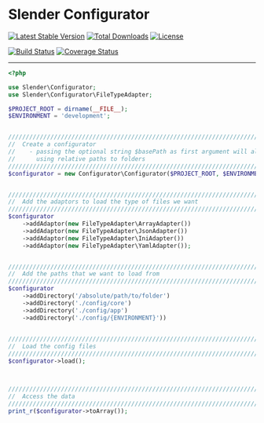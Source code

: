 Slender Configurator
===
[![Latest Stable Version](https://poser.pugx.org/slender/configurator/v/stable.svg)](https://packagist.org/packages/slender/configurator) [![Total Downloads](https://poser.pugx.org/slender/configurator/downloads.svg)](https://packagist.org/packages/slender/configurator) [![License](https://poser.pugx.org/slender/configurator/license.svg)](https://packagist.org/packages/slender/configurator)

[![Build Status](https://travis-ci.org/alanpich/Slender-Configurator.svg?branch=develop)](https://travis-ci.org/alanpich/Slender-Configurator) [![Coverage Status](https://coveralls.io/repos/alanpich/Slender-Configurator/badge.png?branch=develop)](https://coveralls.io/r/alanpich/Slender-Configurator?branch=develop) 

---

```php
<?php

use Slender\Configurator;
use Slender\Configurator\FileTypeAdapter;

$PROJECT_ROOT = dirname(__FILE__);
$ENVIRONMENT = 'development';


///////////////////////////////////////////////////////////////////////////////
//  Create a configurator
//    - passing the optional string $basePath as first argument will allow
//      using relative paths to folders
///////////////////////////////////////////////////////////////////////////////
$configurator = new Configurator\Configurator($PROJECT_ROOT, $ENVIRONMENT);


///////////////////////////////////////////////////////////////////////////////
//  Add the adaptors to load the type of files we want
///////////////////////////////////////////////////////////////////////////////
$configurator
    ->addAdaptor(new FileTypeAdapter\ArrayAdapter())
    ->addAdaptor(new FileTypeAdapter\JsonAdapter())
    ->addAdaptor(new FileTypeAdapter\IniAdapter())
    ->addAdaptor(new FileTypeAdapter\YamlAdapter());


///////////////////////////////////////////////////////////////////////////////
//  Add the paths that we want to load from
///////////////////////////////////////////////////////////////////////////////
$configurator
    ->addDirectory('/absolute/path/to/folder')
    ->addDirectory('./config/core')
    ->addDirectory('./config/app')
    ->addDirectory('./config/{ENVIRONMENT}'))
    

///////////////////////////////////////////////////////////////////////////////
//  Load the config files
///////////////////////////////////////////////////////////////////////////////
$configurator->load();



///////////////////////////////////////////////////////////////////////////////
//  Access the data
///////////////////////////////////////////////////////////////////////////////
print_r($configurator->toArray());

```
